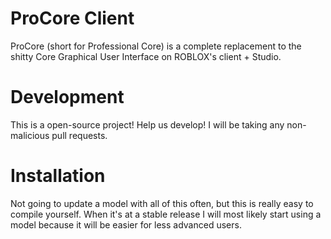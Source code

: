 # ProCore Client
ProCore (short for Professional Core) is a complete replacement to the shitty Core Graphical User Interface on ROBLOX's client + Studio.

# Development
This is a open-source project! Help us develop!
I will be taking any non-malicious pull requests.

# Installation
Not going to update a model with all of this often, but this is really easy to compile yourself.
When it's at a stable release I will most likely start using a model because it will be easier for less advanced users.
